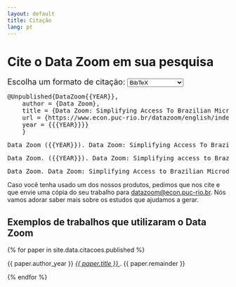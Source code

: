 ```yaml
---
layout: default
title: Citação
lang: pt
---
```


# Cite o Data Zoom em sua pesquisa
    

<font size="4"> <label for="citation">Escolha um formato de citação:</label>
  <select id="citation">
    <option value="bibtex" selected>BibTeX</option>
    <option value="abnt">ABNT (NBR6023)</option>
    <option value="apa">APA</option>
    <option value="mla">MLA</option>
  </select></font>

<div id="output" class="logo-container">
    <pre id="bibtex" style="display: block;">@Unpublished{DataZoom{{YEAR}}, 
    author = {Data Zoom},
    title = {Data Zoom: Simplifying Access To Brazilian Microdata},
    url = {https://www.econ.puc-rio.br/datazoom/english/index.html},
    year = {{{YEAR}}}}
    }</pre>

<pre id="abnt">Data Zoom ({{YEAR}}). Data Zoom: Simplifying Access To Brazilian Microdata. https://www.econ.puc-rio.br/datazoom/index.html</pre>

<pre id="apa">Data Zoom. ({{YEAR}}). Data Zoom: Simplifying access to Brazilian microdata. Retrieved from https://www.econ.puc-rio.br/datazoom/english/index.html</pre>

<pre id="mla">Data Zoom. Data Zoom: Simplifying Access to Brazilian Microdata. {{YEAR}}, https://www.econ.puc-rio.br/datazoom/english/index.html.</pre>
  </div>

Caso você tenha usado um dos nossos produtos, pedimos que nos cite e que envie uma cópia do seu trabalho para <a href="mailto:datazoom@econ.puc-rio.br">datazoom@econ.puc-rio.br</a>. Nós vamos adorar saber mais sobre os estudos que ajudamos a gerar.

## Exemplos de trabalhos que utilizaram o Data Zoom

<div class="scroll-box">
{% for paper in site.data.citacoes.published %}
    <p> 
      {{ paper.author_year }} <em><a href = {{ paper.link }} target="_blank" rel="noopener noreferrer"> {{ paper.title }} </a></em>. {{ paper.remainder }}
    </p>
{% endfor %}
</div>

  <script>
    const currentYear = new Date().getFullYear();

// Substitui todas as ocorrências de {{YEAR}} nos blocos de citação
  const formatIds = ["bibtex", "abnt", "apa", "mla"];
    formatIds.forEach(id => {
      const pre = document.getElementById(id);
      if (pre) {
        pre.innerHTML = pre.innerHTML.replace(/{{YEAR}}/g, currentYear);
      }
    });
      const citationSelect = document.getElementById("citation");
      const formats = ["bibtex", "abnt", "apa", "mla"];

  citationSelect.addEventListener("change", () => {
      const selected = citationSelect.value;
      formats.forEach(id => {
        document.getElementById(id).style.display = "none";
      });
      if (selected) {
        document.getElementById(selected).style.display = "block";
      }
    });
  </script>
          
